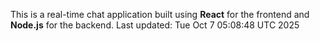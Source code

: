 This is a real-time chat application built using **React** for the frontend and **Node.js** for the backend.
Last updated: Tue Oct  7 05:08:48 UTC 2025

